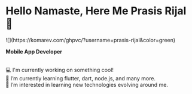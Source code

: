 <H1> Hello Namaste, Here Me Prasis Rijal 👋 </H1>
![](https://komarev.com/ghpvc/?username=prasis-rijal&color=green)
<p><b>Mobile App Developer </p></b> <br>
💻 I'm currently working on something cool! <br>
🌱 I’m currently learning flutter, dart, node.js, and many more. <br>
👀 I’m interested in learning new technologies evolving around me.<br>

